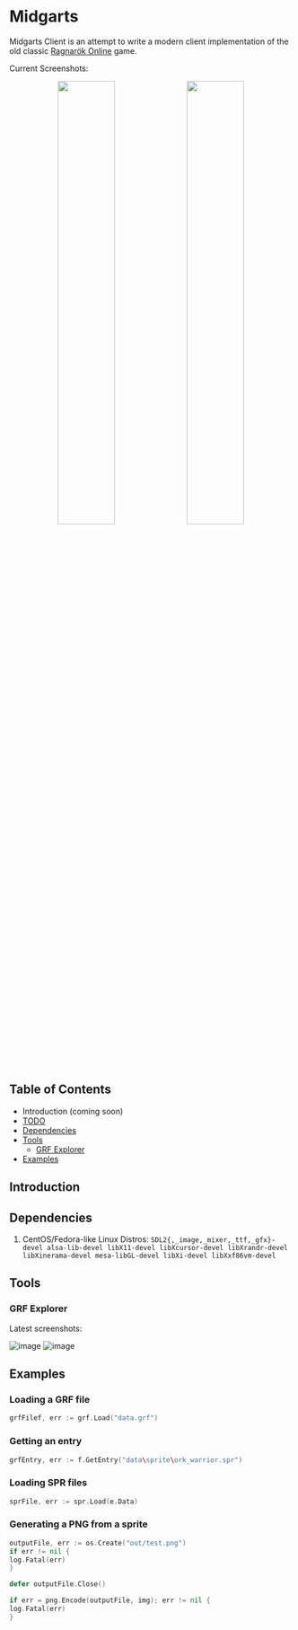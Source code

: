 # Midgarts

Midgarts Client is an attempt to write a modern client implementation of the old classic [Ragnarök Online](https://ragnarok.fandom.com/wiki/Ragnarok_Online) game.

Current Screenshots:

<p align="center"">
<img src="https://user-images.githubusercontent.com/696982/112054796-c84d4700-8b34-11eb-823b-2dd9ecd93684.gif" width="45%" />
<img src="https://user-images.githubusercontent.com/696982/112724419-027e6600-8ef2-11eb-903e-c7d4479555e9.gif" width="45%" />

## Table of Contents

- Introduction (coming soon)
- [TODO](https://github.com/drgomesp/midgarts/blob/master/TODO.md#todo)
- [Dependencies](https://github.com/drgomesp/midgarts/blob/master/README.md#dependencies)
- [Tools](https://github.com/drgomesp/midgarts/blob/master/README.md#tools)
  - [GRF Explorer](https://github.com/drgomesp/midgarts/blob/master/README.md#grf-explorer)
- [Examples](https://github.com/drgomesp/midgarts/blob/master/README.md#examples)

## Introduction

## Dependencies

1. CentOS/Fedora-like Linux Distros:
`SDL2{,_image,_mixer,_ttf,_gfx}-devel alsa-lib-devel libX11-devel libXcursor-devel libXrandr-devel libXinerama-devel mesa-libGL-devel libXi-devel libXxf86vm-devel`
  
## Tools

### GRF Explorer

Latest screenshots:

![image](https://user-images.githubusercontent.com/696982/111029961-72fb9200-83de-11eb-8707-ded945850305.png)
![image](https://user-images.githubusercontent.com/696982/111030058-0339d700-83df-11eb-8546-0cc931ce36ed.png)


## Examples

### Loading a GRF file

```go
grfFilef, err := grf.Load("data.grf")
```


### Getting an entry

```go
grfEntry, err := f.GetEntry("data\sprite\ork_warrior.spr")
```

### Loading SPR files

```go
sprFile, err := spr.Load(e.Data)
```

### Generating a PNG from a sprite

```go
outputFile, err := os.Create("out/test.png")
if err != nil {
log.Fatal(err)
}

defer outputFile.Close()

if err = png.Encode(outputFile, img); err != nil {
log.Fatal(err)
}
```

